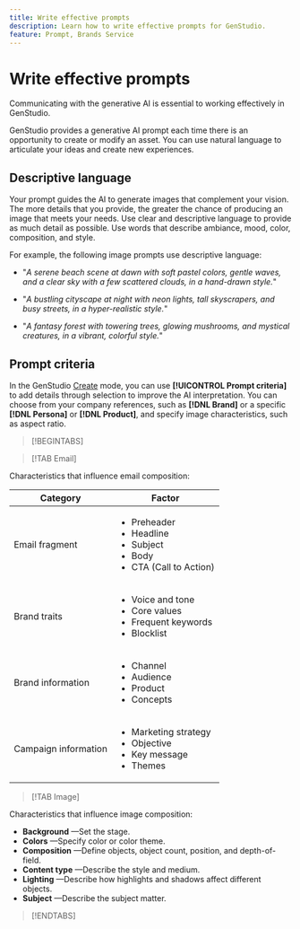 ```yaml
---
title: Write effective prompts
description: Learn how to write effective prompts for GenStudio.
feature: Prompt, Brands Service
---
```


# Write effective prompts

Communicating with the generative AI is essential to working effectively in GenStudio.

GenStudio provides a generative AI prompt each time there is an opportunity to create or modify an asset. You can use natural language to articulate your ideas and create new experiences.

## Descriptive language

Your prompt guides the AI to generate images that complement your vision. The more details that you provide, the greater the chance of producing an image that meets your needs. Use clear and descriptive language to provide as much detail as possible. Use words that describe ambiance, mood, color, composition, and style.

For example, the following image prompts use descriptive language:

- "_A serene beach scene at dawn with soft pastel colors, gentle waves, and a clear sky with a few scattered clouds, in a hand-drawn style._"

- "_A bustling cityscape at night with neon lights, tall skyscrapers, and busy streets, in a hyper-realistic style._"

- "_A fantasy forest with towering trees, glowing mushrooms, and mystical creatures, in a vibrant, colorful style._"

## Prompt criteria

In the GenStudio [Create](./create/overview.md) mode, you can use **[!UICONTROL Prompt criteria]** to add details through selection to improve the AI interpretation. You can choose from your company references, such as **[!DNL Brand]** or a specific **[!DNL Persona]** or **[!DNL Product]**, and specify image characteristics, such as aspect ratio.

>[!BEGINTABS]

>[!TAB Email]

Characteristics that influence email composition:

| Category | Factor |
| -------- | ------ |
| Email fragment | <ul><li>Preheader</li><li>Headline</li><li>Subject</li><li>Body</li><li>CTA (Call to Action)</li></ul> |
| Brand traits | <ul><li>Voice and tone</li><li>Core values</li><li>Frequent keywords</li><li>Blocklist</li></ul> |
|Brand information | <ul><li>Channel</li><li>Audience</li><li>Product</li><li>Concepts</li></ul> |
| Campaign information | <ul><li>Marketing strategy</li><li>Objective</li><li>Key message</li><li>Themes</li></ul> |

>[!TAB Image]

Characteristics that influence image composition:

- **Background** —Set the stage.
- **Colors** —Specify color or color theme.
- **Composition** —Define objects, object count, position, and depth-of-field.
- **Content type** —Describe the style and medium.
- **Lighting** —Describe how highlights and shadows affect different objects.
- **Subject** —Describe the subject matter.

>[!ENDTABS]
